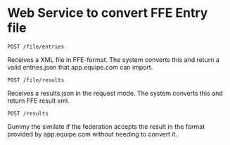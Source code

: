 # Web Service to convert FFE Entry file

`POST /file/entries`

Receives a XML file in FFE-format. The system converts this and return a valid entries.json that app.equipe.com can import.

`POST /file/results`

Receives a results.json in the request mode. The system converts this and return FFE result xml.

`POST /results`

Dummy the similate if the federation accepts the result in the format provided by app.equipe.com without needing to convert it.

